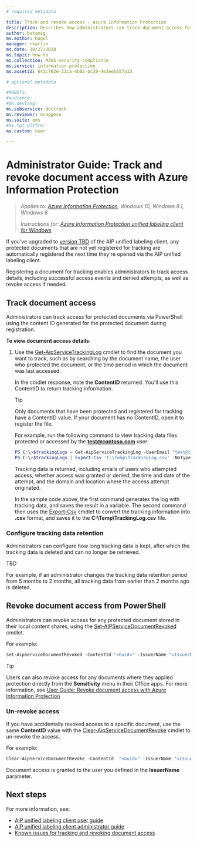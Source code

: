 ```yaml
---
# required metadata

title: Track and revoke access - Azure Information Protection
description: Describes how administrators can track document access for protected documents, as well as revoke access if needed.
author: batamig
ms.author: bagol
manager: rkarlin
ms.date: 10/27/2020
ms.topic: how-to
ms.collection: M365-security-compliance
ms.service: information-protection
ms.assetid: 643c762e-23ca-4b02-bc39-4e3eeb657a1d

# optional metadata

#ROBOTS:
#audience:
#ms.devlang:
ms.subservice: doctrack
ms.reviewer: esaggese
ms.suite: ems
#ms.tgt_pltfrm:
ms.custom: user

---
```


# Administrator Guide: Track and revoke document access with Azure Information Protection

>*Applies to: [Azure Information Protection](https://azure.microsoft.com/pricing/details/information-protection), Windows 10, Windows 8.1, Windows 8*
>
> *Instructions for: [Azure Information Protection unified labeling client for Windows](../faqs.md#whats-the-difference-between-the-azure-information-protection-classic-and-unified-labeling-clients)*

If you've upgraded to [version TBD](unifiedlabelingclient-version-release-history.md#version-tbd-public-preview) of the AIP unified labeling client, any protected documents that are not yet registered for tracking are automatically registered the next time they're opened via the AIP unified labeling client.

Registering a document for tracking enables administrators to track access details, including successful access events and denied attempts, as well as revoke access if needed.

## Track document access

Administrators can track access for protected documents via PowerShell using the content ID generated for the protected document during registration.

**To view document access details**:

1. Use the [Get-AipServiceTrackingLog](/powershell/module/aipservice/get-aipservicetrackinglog) cmdlet to find the document you want to track, such as by searching by the document name, the user who protected the document, or the time period in which the document was last accessed.

    In the cmdlet response, note the **ContentID** returned. You'll use this ContentID to return tracking information.

    > [!TIP]
    > Only documents that have been protected and registered for tracking have a ContentID value. If your document has no ContentID, open it to register the file.

    For example, run the following command to view tracking data files protected or accessed by the **test@contoso.com** user:

    ```PowerShell
    PS C:\>$trackingLogs = Get-AipServiceTrackingLog -UserEmail "test@contoso.com"
    PS C:\>$trackingLogs | Export-Csv 'C:\Temp\TrackingLog.csv' -NoTypeInformation
    ```
    Tracking data is returned, including emails of users who attempted access, whether access was granted or denied, the time and date of the attempt, and the domain and location where the access attempt originated.

    In the sample code above, the first command generates the log with tracking data, and saves the result in a variable.
    The second command then uses the [Export-Csv](powershell/module/microsoft.powershell.utility/export-csv) cmdlet to convert the tracking information into **.csv** format, and saves it to the **C:\Temp\TrackingLog.csv** file.

### Configure tracking data retention

Administrators can configure how long tracking data is kept, after which the tracking data is deleted and can no longer be retrieved.

TBD

For example, if an administrator changes the tracking data retention period from 5 months to 2 months, all tracking data from earlier than 2 months ago is deleted.

## Revoke document access from PowerShell

Administrators can revoke access for any protected document stored in their local content shares, using the [Set-AIPServiceDocumentRevoked](powershell/module/aipservice/set-aipservicedocumentrevoked) cmdlet. 

For example:

```PowerShell
Set-AipServiceDocumentRevoked -ContentId "<Guid>" -IssuerName "<IssuerName>"
```

> [!TIP]
> Users can also revoke access for any documents where they applied protection directly from the **Sensitivity** menu in their Office apps. For more information, see [User Guide: Revoke document access with Azure Information Protection](revoke-access-user.md)

### Un-revoke access

If you have accidentally revoked access to a specific document, use the same **ContentID** value with the [Clear-AipServiceDocumentRevoke](powershell/module/aipservice/clear-aipservicedocumentrevoke) cmdlet to un-revoke the access. 

For example: 

```PowerShell
Clear-AipServiceDocumentRevoke -ContentId  "<Guid>" -IssuerName "<IssuerName>"
```

Document access is granted to the user you defined in the **IssuerName** parameter.

## Next steps

For more information, see:

- [AIP unified labeling client user guide](clientv2-user-guide.md)
- [AIP unified labeling client administrator guide](clientv2-admin-guide.md)
- [Known issues for tracking and revoking document access](../known-issues.md#tracking-and-revoking-document-access)